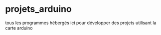 # projets_arduino
tous les programmes hébergés ici pour développer des projets utilisant la carte arduino
